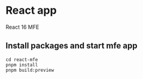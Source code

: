 # React app
React 16 MFE 

## Install packages and start mfe app

```
cd react-mfe
pnpm install
pnpm build:preview
```
